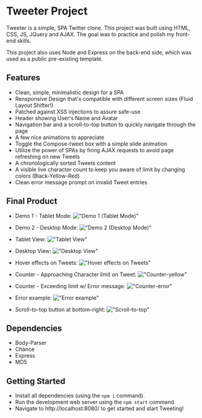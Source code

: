 # Tweeter Project

Tweeter is a simple, SPA Twitter clone. This project was built using HTML, CSS, JS, JQuery and AJAX. The goal was to practice and polish my front-end skills. 

This project also uses Node and Express on the back-end side, which was used as a public pre-existing template.

## Features

- Clean, simple, minimalistic design for a SPA
- Rensponsive Design that's compatible with different screen sizes (Fluid Layout Shifter!)
- Patched against XSS injections to assure safe-use
- Header showing User's Name and Avatar
- Navigation bar and a scroll-to-top button to quickly navigate through the page
- A few nice animations to appreciate
- Toggle the Compose-tweet box with a simple slide animation
- Utilize the power of SPAs by firing AJAX requests to avoid page refreshing on new Tweets
- A chronologically sorted Tweets content
- A visible live character count to keep you aware of limit by changing colors (Black-Yellow-Red)
- Clean error message prompt on invalid Tweet entries

## Final Product

- Demo 1 - Tablet Mode:
!["Demo 1 (Tablet Mode)"](https://i.imgur.com/DRpbxPq.gif)

- Demo 2 - Desktop Mode:
!["Demo 2 (Desktop Mode)"](https://i.imgur.com/idkHxdI.gif)

- Tablet View:
!["Tablet View"](https://github.com/adamhirzalla/tweeter/blob/master/docs/Main-pic.png)

- Desktop View:
!["Desktop View"](https://github.com/adamhirzalla/tweeter/blob/master/docs/desktop-view.png)

- Hover effects on Tweets:
!["Hover effects on Tweets"](https://github.com/adamhirzalla/tweeter/blob/master/docs/hover-effects.png)

- Counter - Approaching Character limit on Tweet:
!["Counter-yellow"](https://github.com/adamhirzalla/tweeter/blob/master/docs/counter-yellow.png)

- Counter - Exceeding limit w/ Error message:
!["Counter-error"](https://github.com/adamhirzalla/tweeter/blob/master/docs/counter-error.png)

- Error example:
!["Error example"](https://github.com/adamhirzalla/tweeter/blob/master/docs/error-example.png)

- Scroll-to-top button at bottom-right:
!["Scroll-to-top"](https://github.com/adamhirzalla/tweeter/blob/master/docs/scroll-to-top.png)

## Dependencies

- Body-Parser
- Chance
- Express
- MD5

## Getting Started

- Install all dependencies (using the `npm i` command).
- Run the development web server using the `npm start` command.
- Navigate to http://localhost:8080/ to get started and start Tweeting!